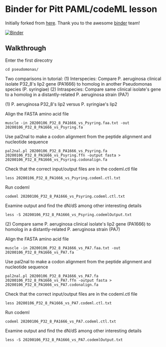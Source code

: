 # Binder for Pitt PAML/codeML lesson

Initially forked from [here](https://github.com/binder-examples/conda). Thank you to the awesome [binder](https://mybinder.org/) team!

[![Binder](https://mybinder.org/badge_logo.svg)](https://gesis.mybinder.org/binder/v2/gh/c4therine/paml-binder-Pitt/master?urlpath=lab)



## Walkthrough

Enter the first direcotry

    cd pseudomonas/

Two comparisons in tutorial: 
(1) Interspecies: Compare P. aeruginosa clinical isolate P32_8's lip2 gene (PA1666) to homolog in another Pseudomonas species (P. syringiae)
(2) Intraspecies: Compare same clinical isolate's gene to a homolog in a distantly-related P. aeruginosa strain (PA7)

(1) P. aeruginosa P32_8's lip2 versus P. syringiae's lip2

Align the FASTA amino acid file

    muscle -in 20200106_P32_8_PA1666_vs_Psyring.faa.txt -out 20200106_P32_8_PA1666_vs_Psyring.fa

Use pal2nal to make a codon alignment from the peptide alignment and nucleotide sequence

    pal2nal.pl 20200106_P32_8_PA1666_vs_Psyring.fa 20200106_P32_8_PA1666_vs_Psyring.ffn -output fasta > 20200106_P32_8_PA1666_vs_Psyring.codonalign.fa

Check that the correct input/output files are in the codeml.ctl file

    less 20200106_P32_8_PA1666_vs_Psyring.codeml.ctl.txt

Run codeml

    codeml 20200106_P32_8_PA1666_vs_Psyring.codeml.ctl.txt
    
Examine output and find the dN/dS among other interesting details

    less -S 20200106_P32_8_PA1666_vs_Psyring.codemlOutput.txt


(2) Compare same P. aeruginosa clinical isolate's lip2 gene (PA1666) to homolog in a distantly-related P. aeruginosa strain (PA7)

Align the FASTA amino acid file

    muscle -in 20200106_P32_8_PA1666_vs_PA7.faa.txt -out 20200106_P32_8_PA1666_vs_PA7.fa

Use pal2nal to make a codon alignment from the peptide alignment and nucleotide sequence

    pal2nal.pl 20200106_P32_8_PA1666_vs_PA7.fa 20200106_P32_8_PA1666_vs_PA7.ffn -output fasta > 20200106_P32_8_PA1666_vs_PA7.codonalign.fa

Check that the correct input/output files are in the codeml.ctl file

    less 20200106_P32_8_PA1666_vs_PA7.codeml.ctl.txt

Run codeml

    codeml 20200106_P32_8_PA1666_vs_PA7.codeml.ctl.txt
    
Examine output and find the dN/dS among other interesting details

    less -S 20200106_P32_8_PA1666_vs_PA7.codemlOutput.txt
